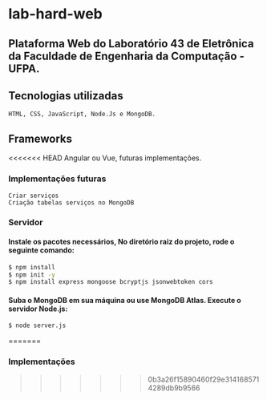 # lab-hard-web
## Plataforma Web do Laboratório 43 de Eletrônica da Faculdade de Engenharia da Computação - UFPA.

## Tecnologias utilizadas
    HTML, CSS, JavaScript, Node.Js e MongoDB.
## Frameworks
<<<<<<< HEAD
    Angular ou Vue, futuras implementações.

### Implementações futuras
    Criar serviços
    Criação tabelas serviços no MongoDB

### Servidor
#### Instale os pacotes necessários, No diretório raiz do projeto, rode o seguinte comando:
```bash
$ npm install
$ npm init -y
$ npm install express mongoose bcryptjs jsonwebtoken cors
```

#### Suba o MongoDB em sua máquina ou use MongoDB Atlas. Execute o servidor Node.js:    
```bash
$ node server.js
```
=======


### Implementações
   
>>>>>>> 0b3a26f15890460f29e3141685714289db9b9566
